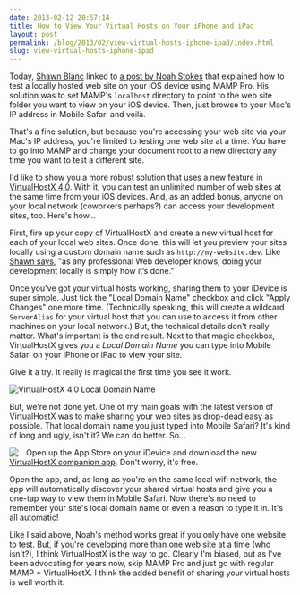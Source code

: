 ```yaml
---
date: 2013-02-12 20:57:14
title: How to View Your Virtual Hosts on Your iPhone and iPad
layout: post
permalink: /blog/2013/02/view-virtual-hosts-iphone-ipad/index.html
slug: view-virtual-hosts-iphone-ipad
---
```

Today, [Shawn Blanc](http://shawnblanc.net/2013/02/stokes-mamp/) linked to [a post by Noah Stokes](http://esbueno.noahstokes.com/post/42930947028/test-your-local-web-sites-on-your-ipad-or-iphone-using) that explained how to test a locally hosted web site on your iOS device using MAMP Pro. His solution was to set MAMP's `localhost` directory to point to the web site folder you want to view on your iOS device. Then, just browse to your Mac's IP address in Mobile Safari and voilà.

That's a fine solution, but because you're accessing your web site via your Mac's IP address, you're limited to testing one web site at a time. You have to go into MAMP and change your document root to a new directory any time you want to test a different site.

I'd like to show you a more robust solution that uses a new feature in [VirtualHostX 4.0](http://clickontyler.com/virtualhostx/). With it, you can test an unlimited number of web sites at the same time from your iOS devices. And, as an added bonus, anyone on your local network (coworkers perhaps?) can access your development sites, too. Here's how...

First, fire up your copy of VirtualHostX and create a new virtual host for each of your local web sites. Once done, this will let you preview your sites locally using a custom domain name such as `http://my-website.dev`. Like [Shawn says](http://shawnblanc.net/2011/09/virtualhostx/), "as any professional Web developer knows, doing your development locally is simply how it’s done."

Once you've got your virtual hosts working, sharing them to your iDevice is super simple. Just tick the "Local Domain Name" checkbox and click "Apply Changes" one more time. (Technically speaking, this will create a wildcard `ServerAlias` for your virtual host that you can use to access it from other machines on your local network.) But, the technical details don't really matter. What's important is the end result. Next to that magic checkbox, VirtualHostX gives you a *Local Domain Name* you can type into Mobile Safari on your iPhone or iPad to view your site.

Give it a try. It really is magical the first time you see it work.

![VirtualHostX 4.0 Local Domain Name](http://cdn.clickontyler.com/blog/vhx4-ldn.jpg)

But, we're not done yet. One of my main goals with the latest version of VirtualHostX was to make sharing your web sites as drop-dead easy as possible. That local domain name you just typed into Mobile Safari? It's kind of long and ugly, isn't it? We can do better. So...

<img src="http://gallery.mailchimp.com/ac342b5d7c9307641ed81ad42/images/iphone_big.jpg" style="float:left;margin-right:1em;">

Open up the App Store on your iDevice and download the new [VirtualHostX companion app](https://itunes.apple.com/us/app/virtualhostx/id597179860?ls=1&mt=8). Don't worry, it's free.

Open the app, and, as long as you're on the same local wifi network, the app will automatically discover your shared virtual hosts and give you a one-tap way to view them in Mobile Safari. Now there's no need to remember your site's local domain name or even a reason to type it in. It's all automatic!


Like I said above, Noah's method works great if you only have one website to test. But, if you're developing more than one web site at a time (who isn't?), I think VirtualHostX is the way to go. Clearly I'm biased, but as I've been advocating for years now, skip MAMP Pro and just go with regular MAMP + VirtualHostX. I think the added benefit of sharing your virtual hosts is well worth it.

<div style="clear:left;">&nbsp;</div>
